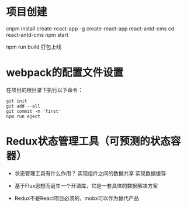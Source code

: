 # 项目创建

cnpm install create-react-app -g
create-react-app react-antd-cms
cd react-antd-cms
npm start

npm run build 打包上线

# webpack的配置文件设置

在项目的根目录下执行以下命令：
```
git init
git add --all
git commit -m 'first'
npm run eject
```

# Redux状态管理工具（可预测的状态容器）

* 状态管理工具有什么作用？
  实现组件之间的数据共享
  实现数据缓存

* 基于Flux思想而诞生一个开源库，它是一套具体的数据解决方案

* Redux不是React项目必须的，mobx可以作为替代产品
